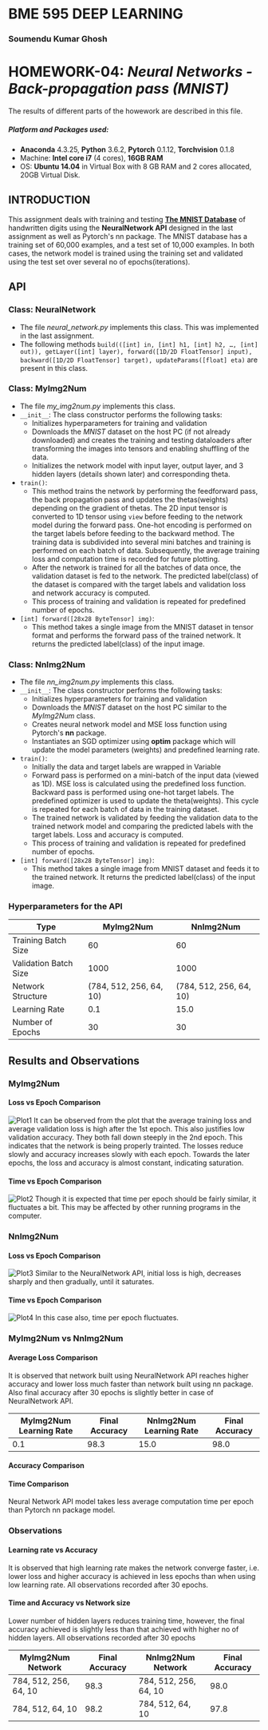 # **BME 595 DEEP LEARNING**

### **Soumendu Kumar Ghosh**


# **HOMEWORK-04:** *Neural Networks - Back-propagation pass (MNIST)*

The results of different parts of the howework are described in this file.

##### Platform and Packages used:
- **Anaconda** 4.3.25, **Python** 3.6.2, **Pytorch** 0.1.12, **Torchvision** 0.1.8
- Machine: **Intel core i7** (4 cores), **16GB RAM**
- OS: **Ubuntu 14.04** in Virtual Box with 8 GB RAM and 2 cores allocated, 20GB Virtual Disk.

## **INTRODUCTION**
This assignment deals with training and testing [**The MNIST Database**](http://yann.lecun.com/exdb/mnist/) of handwritten digits using the **NeuralNetwork API** designed in the last assignment as well as Pytorch's nn package. The MNIST database has a training set of 60,000 examples, and a test set of 10,000 examples. In both cases, the network model is trained using the training set and validated using the test set over several no of epochs(iterations).

## **API**
### Class: NeuralNetwork
 - The file *neural_network.py* implements this class. This was implemented in the last assignment.
 - The following methods `build(([int] in, [int] h1, [int] h2, …, [int] out)), getLayer([int] layer), forward([1D/2D FloatTensor] input), backward([1D/2D FloatTensor] target), updateParams([float] eta)` are present in this class.
 
 ### Class: MyImg2Num
  - The file *my_img2num.py* implements this class.
  - `__init__`: The class constructor performs the following tasks:
    - Initializes hyperparameters for training and validation 
    - Downloads the *MNIST* dataset on the host PC (if not already downloaded) and creates the training and testing dataloaders after transforming the images into tensors and enabling shuffling of the data.
    - Initializes the network model with input layer, output layer, and 3 hidden layers (details shown later) and corresponding theta.
  - `train()`: 
    - This method trains the network by performing the feedforward pass, the back propagation pass and updates the thetas(weights) depending on the gradient of thetas. The 2D input tensor is converted to 1D tensor using `view` before feeding to the network model during the forward pass. One-hot encoding is performed on the target labels before feeding to the backward method. The training data is subdivided into several mini batches and training is performed on each batch of data. Subsequently, the average training loss and computation time is recorded for future plotting.
    - After the network is trained for all the batches of data once, the validation dataset is fed to the network. The predicted label(class) of the dataset is compared with the target labels and validation loss and network accuracy is computed.
    - This process of training and validation is repeated for predefined number of epochs.
  - `[int] forward([28x28 ByteTensor] img)`:
    - This method takes a single image from the MNIST dataset in tensor format and performs the forward pass of the trained network. It returns the predicted label(class) of the input image.
 
 ### Class: NnImg2Num
  - The file *nn_img2num.py* implements this class.
  - `__init__`: The class constructor performs the following tasks:
    - Initializes hyperparameters for training and validation
    - Downloads the *MNIST* dataset on the host PC similar to the *MyImg2Num* class.
    - Creates neural network model and MSE loss function using Pytorch's **nn** package.
    - Instantiates an SGD optimizer using **optim** package which will update the model parameters (weights) and predefined learning rate.
  - `train()`:
    - Initially the data and target labels are wrapped in Variable
    - Forward pass is performed on a mini-batch of the input data (viewed as 1D). MSE loss is calculated using the predefined loss function. Backward pass is performed using one-hot target labels. The predefined optimizer is used to update the theta(weights). This cycle is repeated for each batch of data in the training dataset.
    - The trained network is validated by feeding the validation data to the trained network model and comparing the predicted labels with the target labels. Loss and accuracy is computed.
    - This process of training and validation is repeated for predefined number of epochs.
  - `[int] forward([28x28 ByteTensor] img)`:
    - This method takes a single image from MNIST dataset and feeds it to the trained network. It returns the predicted label(class) of the input image.

### Hyperparameters for the API
|Type|MyImg2Num|NnImg2Num|
|----|---------|---------|
|Training Batch Size|60|60|
|Validation Batch Size|1000|1000|
|Network Structure|(784, 512, 256, 64, 10)|(784, 512, 256, 64, 10)|
|Learning Rate|0.1|15.0|
|Number of Epochs|30|30|
 
## **Results and Observations**
### **MyImg2Num**
#### Loss vs Epoch Comparison
![Plot1](https://github.com/soumendukrg/BME595_DeepLearning/blob/master/Homework-04/MyImg2Num_LossvsEpoch_30_lr0.1_large_net.png)
It can be observed from the plot that the average training loss and average validation loss is high after the 1st epoch. This also justifies low validation accuracy. They both fall down steeply in the 2nd epoch. This indicates that the network is being properly trainted. The losses reduce slowly and accuracy increases slowly with each epoch. Towards the later epochs, the loss and accuracy is almost constant, indicating saturation.

#### Time vs Epoch Comparison
![Plot2](https://github.com/soumendukrg/BME595_DeepLearning/blob/master/Homework-04/MyImg2Num_TimevsEpoch_30_lr0.1_large_net.png)
Though it is expected that time per epoch should be fairly similar, it fluctuates a bit. This may be affected by other running programs in the computer. 

### NnImg2Num
#### Loss vs Epoch Comparison
![Plot3](https://github.com/soumendukrg/BME595_DeepLearning/blob/master/Homework-04/NnImg2Num_LossvsEpoch_30_lr15_large_net.png)
Similar to the NeuralNetwork API, initial loss is high, decreases sharply and then gradually, until it saturates. 

#### Time vs Epoch Comparison
![Plot4](https://github.com/soumendukrg/BME595_DeepLearning/blob/master/Homework-04/NnImg2Num_TimevsEpoch_30_lr15_large_net.png)
In this case also, time per epoch fluctuates.

### MyImg2Num vs NnImg2Num
#### Average Loss Comparison
It is observed that network built using NeuralNetwork API reaches higher accuracy and lower loss much faster than network built using nn package. Also final accuracy after 30 epochs is slightly better in case of NeuralNetwork API.

|MyImg2Num Learning Rate|Final Accuracy|NnImg2Num Learning Rate|Final Accuracy|
|----|---------|---------|----|
|0.1|98.3|15.0|98.0|

#### Accuracy Comparison
#### Time Comparison
Neural Network API model takes less average computation time per epoch than Pytorch nn package model.

### Observations
#### Learning rate vs Accuracy
It is observed that high learning rate makes the network converge faster, i.e. lower loss and higher accuracy is achieved in less epochs than when using low learning rate. All observations recorded after 30 epochs.

#### Time and Accuracy vs Network size
Lower number of hidden layers reduces training time, however, the final accuracy achieved is slightly less than that achieved with higher no of hidden layers. All observations recorded after 30 epochs

|MyImg2Num Network|Final Accuracy|NnImg2Num Network|Final Accuracy|
|----|---------|---------|----|
|784, 512, 256, 64, 10|98.3|784, 512, 256, 64, 10|98.0|
|784, 512, 64, 10|98.2|784, 512, 64, 10|97.8|




